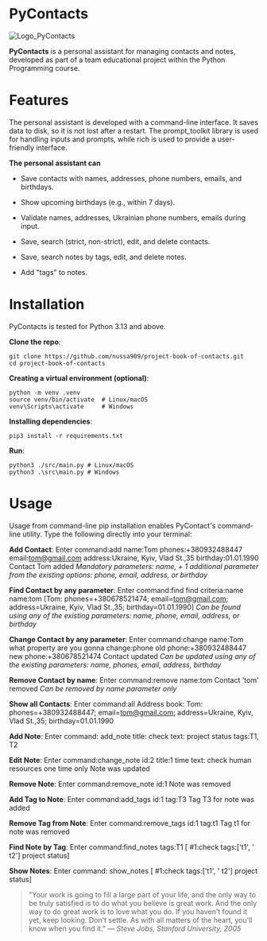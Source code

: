 # PyContacts
![Logo_PyContacts](https://github.com/nussa909/project-book-of-contacts/doc/image/Logo_PyContacts.png)

 **PyContacts** is a personal assistant for managing contacts and notes, developed as part of a team educational project within the Python Programming course.

# Features
The personal assistant is developed with a command-line interface. It saves data to disk, so it is not lost after a restart. The prompt_toolkit library is used for handling inputs and prompts, while rich is used to provide a user-friendly interface.

**The personal assistant can**

+ Save contacts with names, addresses, phone numbers, emails, and birthdays.

+ Show upcoming birthdays (e.g., within 7 days).

+ Validate names, addresses, Ukrainian phone numbers, emails during input.

+ Save, search (strict, non-strict), edit, and delete contacts.

+ Save, search notes by tags, edit, and delete notes.

+ Add "tags" to notes.


# Installation

PyContacts is tested for Python 3.13 and above.

 **Clone the repo**:
```
git clone https://github.com/nussa909/project-book-of-contacts.git
cd project-book-of-contacts 
```
**Creating a virtual environment (optional)**:
```
python -m venv .venv
source venv/bin/activate  # Linux/macOS
venv\Scripts\activate     # Windows
```
**Installing dependencies**:
```
pip3 install -r requirements.txt
```
**Run**:
```
python3 ./src/main.py # Linux/macOS
python3 .\src\main.py # Windows
```

# Usage
Usage from command-line
pip installation enables PyContact's command-line utility. Type the following directly into your terminal:

**Add Contact**:
Enter command:add
name:Tom
phones:+380932488447
email:tom@gmail.com
address:Ukraine, Kyiv, Vlad St.,35
birthday:01.01.1990
Contact Tom added
_Mandatory parameters: name, + 1 additional parameter from the existing options: phone, email, address, or birthday_

**Find Contact by any parameter**:
Enter command:find
find criteria:name
name:tom
[Tom: phones=+380678521474; email=tom@gmail.com; address=Ukraine, Kyiv, Vlad St.,35; birthday=01.01.1990]
_Can be found using any of the existing parameters: name, phone, email, address, or birthday_

**Change Contact by any parameter**:
Enter command:change
name:Tom
what property are you gonna change:phone
old phone:+380932488447
new phone:+380678521474
Contact updated
_Can be updated using any of the existing parameters: name, phones, email, address, birthday_

**Remove Contact by name**:
Enter command:remove
name:tom
Contact 'tom' removed
_Can be removed by name parameter only_

**Show all Contacts**:
Enter command:all
Address book:
Tom: phones=+380932488447; email=tom@gmail.com; address=Ukraine, Kyiv, Vlad St.,35; birthday=01.01.1990

**Add Note**:
Enter command: add_note
title: check
text: project status
tags:T1, T2

**Edit Note**:
Enter command:change_note
id:2
title:1 time
text: check human resources one time only
Note was updated

**Remove Note**:
Enter command:remove_note
id:1
Note was removed

**Add Tag to Note**:
Enter command:add_tags
id:1
tag:T3
Tag T3 for note was added

**Remove Tag from Note**:
Enter command:remove_tags
id:1
tag:t1
Tag t1 for note was removed

**Find Note by Tag**:
Enter command:find_notes
tags:T1
[
#1:check
tags:['t1', ' t2']
project status]

**Show Notes**:
Enter command: show_notes
[
#1:check
tags:['t1', ' t2']
project status]


> "Your work is going to fill a large part of your life, and the only way to be truly satisfied is to do what you believe is great work.
> And the only way to do great work is to love what you do.
> If you haven't found it yet, keep looking. Don't settle.
> As with all matters of the heart, you'll know when you find it."
> — _Steve Jobs, Stanford University, 2005_


